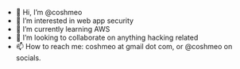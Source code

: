 - 👋 Hi, I’m @coshmeo
- 👀 I’m interested in web app security
- 🌱 I’m currently learning AWS
- 💞️ I’m looking to collaborate on anything hacking related
- 📫 How to reach me: coshmeo at gmail dot com, or @coshmeo on socials.

<!---
coshmeo/coshmeo is a ✨ special ✨ repository because its `README.md` (this file) appears on your GitHub profile.
You can click the Preview link to take a look at your changes.
--->
